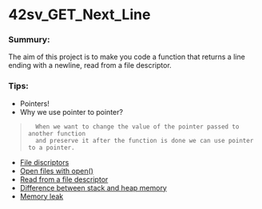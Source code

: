 # 42sv_GET_Next_Line

### Summury:

The aim of this project is to make you code a function that returns a line ending with a newline, read from a file descriptor.

### Tips:

* Pointers!
* Why we use pointer to pointer? 

>       When we want to change the value of the pointer passed to another function 
>       and preserve it after the function is done we can use pointer to a pointer.

* [File discriptors](https://en.m.wikipedia.org/wiki/File_descriptor)
* [Open files with open()](https://pubs.opengroup.org/onlinepubs/009695399/functions/open.html)
* [Read from a file descriptor](https://www.systutorials.com/docs/linux/man/2-read/)
* [Difference between stack and heap memory](https://techdifferences.com/difference-between-stack-and-heap.html)
* [Memory leak](https://developer.ibm.com/technologies/systems/articles/au-toughgame/)